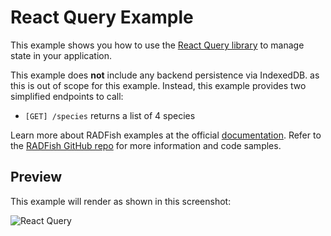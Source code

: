 # React Query Example

This example shows you how to use the [React Query library](https://tanstack.com/query/latest) to manage state in your application.

This example does __not__ include any backend persistence via IndexedDB. as this is out of scope for this example. Instead, this example provides two simplified endpoints to call:

- `[GET] /species` returns a list of 4 species

Learn more about RADFish examples at the official [documentation](https://nmfs-radfish.github.io/radfish/developer-documentation/examples-and-templates#examples). Refer to the [RADFish GitHub repo](https://nmfs-radfish.github.io/radfish/) for more information and code samples.


## Preview
This example will render as shown in this screenshot:

![React Query](./src/assets/react-query.png)

